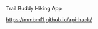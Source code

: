 <!-- The name of your app at the top of the file -->
Trail Buddy Hiking App

<!-- A link to your live app -->
https://mmbmf1.github.io/api-hack/


<!-- Screenshot(s) of your app. This makes your app description much easier to understand. -->


<!-- A summary section. This should have a concise explanation of what your app does. Try to frame this from the standpoint of what the user does, or what the app enables for the user. -->


<!-- A section on the technology used. For your capstone, this is fairly simple (HTML/CSS/JavaScript/jQuery) but it's still good to list out the key technologies -->